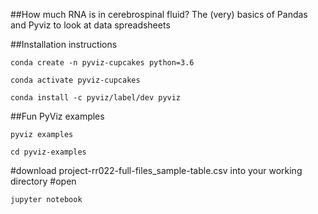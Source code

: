 ##How much RNA is in cerebrospinal fluid? The (very) basics of Pandas and Pyviz to look at data spreadsheets

##Installation instructions

`conda create -n pyviz-cupcakes python=3.6`

`conda activate pyviz-cupcakes`

`conda install -c pyviz/label/dev pyviz`


##Fun PyViz examples

`pyviz examples`

`cd pyviz-examples`


#download project-rr022-full-files_sample-table.csv into your working directory 
#open 

`jupyter notebook`
